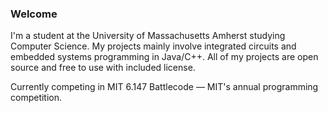 ### Welcome

I'm a student at the University of Massachusetts Amherst studying Computer Science. My projects mainly involve integrated circuits and embedded systems programming in Java/C++. All of my projects are open source and free to use with included license. 

Currently competing in MIT 6.147 Battlecode — MIT's annual programming competition.

<!-- [![Top Langs](https://github-readme-stats.vercel.app/api/top-langs/?username=dgorbunov&layout=compact)](https://github.com/anuraghazra/github-readme-stats) -->
